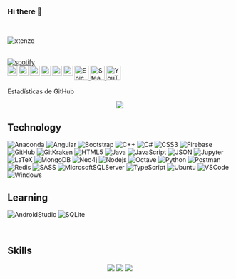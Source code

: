### Hi there 👋

<!--
**Jonathana1196/Jonathana1196** is a ✨ _special_ ✨ repository because its `README.md` (this file) appears on your GitHub profile.

Here are some ideas to get you started:

- 🔭 I’m currently working on ...
- 🌱 I’m currently learning ... 
- 👯 I’m looking to collaborate on ... 
- 🤔 I’m looking for help with ...
- 💬 Ask me about ... Anything
- 📫 How to reach me: ... 
- 😄 Pronouns: ...
- ⚡ Fun fact: ...

-->

</br>
<p align="left">
  <img src="https://komarev.com/ghpvc/?username=Jonathana1196&label=Profile%20views&color=0e75b6&style=flat%22" alt="xtenzq"/>
</p>

</br>

<a href="https://github.com/kittinan/spotify-github-profile" target="blank">
  <img align="center"
    src="https://spotify-github-profile.vercel.app/api/view?uid=jonathan1196&cover_image=true&theme=novatorem" alt="spotify" />
</a>

<!--
[![spotify-github-profile](https://spotify-github-profile.vercel.app/api/view?uid=jonathan1196&cover_image=true&theme=novatorem)](https://github.com/kittinan/spotify-github-profile) -->

</br>

<a href="https://profile.codersrank.io/user/Jonathana1196">
  <img align="left" alt="Jonathan's CoderRanks" width="22px" src="https://user-images.githubusercontent.com/3371601/72540690-d32c8d80-3846-11ea-9690-c0ed6c479309.png" />
</a>

<a href="#">
  <img alt="Epic Games - Joty11" title="Epic Games - Joty11" height="32" width="32" src="https://raw.githubusercontent.com/peterthehan/peterthehan/master/assets/epicgames.svg">
</a>

<a href="https://www.linkedin.com/in/jonathanguzmanaraya/">
  <img align="left" alt="Jonathan's LinkedIN" width="22px" src="https://raw.githubusercontent.com/peterthehan/peterthehan/master/assets/linkedin.svg" />
</a>

<a href="https://myanimelist.net/profile/Joty11/">
  <img align="left" alt="Jonathan's MyAnimeList" width="22px" src="https://raw.githubusercontent.com/peterthehan/peterthehan/master/assets/myanimelist.svg" />
</a>

<a href="https://open.spotify.com/user/Jonathan1196/">
  <img align="left" alt="Jonathan's Spotify" width="22px" src="https://raw.githubusercontent.com/peterthehan/peterthehan/master/assets/spotify.svg" />
</a>

<a href="https://steamcommunity.com/id/jonathana1196">
  <img alt="Steam" title="Steam" height="32" width="32" src="https://raw.githubusercontent.com/peterthehan/peterthehan/master/assets/steam.svg">
</a>

<a href="https://t.me/Jonathana1196">
  <img align="left" alt="Jonathan's Telegram" width="22px" src="https://www.flaticon.com/svg/static/icons/svg/2111/2111646.svg" />
</a>

<a href="https://twitter.com/Jonathana1196">
  <img align="left" alt="Jonathana1196 | Twitter" width="22px" src="https://raw.githubusercontent.com/peterthehan/peterthehan/master/assets/twitter.svg" />
</a>

<a href="https://www.youtube.com/channel/UCcNVs7MSdxvaSzE_0znI2pw">
  <img alt="YouTube" title="YouTube" height="32" width="32" src="https://raw.githubusercontent.com/peterthehan/peterthehan/master/assets/youtube.svg">
</a>


</br>

<!--## **Español **

### **Sobre mí:** -->

Estadísticas de GitHub
<p align="center">
  <img src = "https://github-readme-stats.vercel.app/api?username=jonathana1196&show_icons=true&theme=tokyonight&line_height=27">
</p>

<!--<details>
  <!--<summary>:zap: Estadísticas de GitHub</summary>-->
  <!--<img src="https://github-readme-stats.vercel.app/api?username=Jonathana1196&&show_icons=true&theme=algolia&bg_color=DEG,000000,151515,101015&icon_color=155085&title_color=155099&locale=es&count_private=true"> 
</details>-->


## **Technology**

![Anaconda](https://img.shields.io/badge/-Anaconda-black?style=flat-square&logo=Anaconda)
![Angular](https://img.shields.io/badge/-Angular-E23237?style=flat-square&logo=Angular)
![Bootstrap](https://img.shields.io/badge/-Bootstrap-563D7C?style=flat-square&logo=bootstrap)
![C++](https://img.shields.io/badge/-C++-00599C?style=flat-square&logo=c%2B%2B)
![C#](https://img.shields.io/badge/-C%23-239120?style=flat-square&logo=C%20Sharp)
![CSS3](https://img.shields.io/badge/-CSS3-1572B6?style=flat-square&logo=css3)
![Firebase](https://img.shields.io/badge/-Firebase-black?style=flat-square&logo=Firebase)
![GitHub](https://img.shields.io/badge/-GitHub-181717?style=flat-square&logo=github)
![GitKraken](https://img.shields.io/badge/-GitKraken-181717?style=flat-square&logo=GitKraken)
![HTML5](https://img.shields.io/badge/-HTML5-E34F26?style=flat-square&logo=html5&logoColor=white)
![Java](https://img.shields.io/badge/-java-brown?style=flat-square&logo=java)
![JavaScript](https://img.shields.io/badge/-JavaScript-black?style=flat-square&logo=javascript)
![JSON](https://img.shields.io/badge/-JSON-black?style=flat-square&logo=JSON)
![Jupyter](https://img.shields.io/badge/-Jupyter%20Notebooks-black?style=flat-square&logo=Jupyter)
![LaTeX](https://img.shields.io/badge/-LaTeX-008080?style=flat-square&logo=Latex)
![MongoDB](https://img.shields.io/badge/-MongoDB-black?style=flat-square&logo=mongodb)
![Neo4j](https://img.shields.io/badge/-Neo4j-black?style=flat-square&logo=neo4j)
![Nodejs](https://img.shields.io/badge/-Nodejs-black?style=flat-square&logo=Node.js)
![Octave](https://img.shields.io/badge/-Octave-black?style=flat-square&logo=Octave)
![Python](https://img.shields.io/badge/-Python-black?style=flat-square&logo=Python)
![Postman](https://img.shields.io/badge/-Postman-black?style=flat-square&logo=Postman)
![Redis](https://img.shields.io/badge/-Redis-black?style=flat-square&logo=Redis)
![SASS](https://img.shields.io/badge/-SASS-black?style=flat-square&logo=sass)
![MicrosoftSQLServer](https://img.shields.io/badge/-MicrosoftSQLServer-CC2927?style=flat-square&logo=Microsoft%20SQL%20Server)
![TypeScript](https://img.shields.io/badge/-TypeScript-007ACC?style=flat-square&logo=typescript)
![Ubuntu](https://img.shields.io/badge/-Ubuntu-black?style=flat-square&logo=Ubuntu)
![VSCode](https://img.shields.io/badge/-VSCode-007ACC?style=flat-square&logo=Visual-Studio-Code)
![Windows](https://img.shields.io/badge/-Windows-0078D6?style=flat-square&logo=Windows)

## **Learning**

![AndroidStudio](https://img.shields.io/badge/-AndroidStudio-1E88E5?style=flat-square&logo=Android%20Studio)
![SQLite](https://img.shields.io/badge/-SQLite-00599C?style=flat-square&logo=SQLite)

<br>

## **Skills**

<div align="center">
  <img src="https://github-readme-stats.vercel.app/api/top-langs/?username=Jonathana1196&layout=compact&show_icons=true&langs_count=10,html&theme=tokyonight" />
  <img src="https://github-readme-stats.vercel.app/api/wakatime?username=@Jonathana1196&layout=compact&show_icons=true&theme=tokyonight" />
  <img src="https://github-profile-trophy.vercel.app/?username=Jonathana1196&column=7&theme=onedark" />
</div>

<br>
